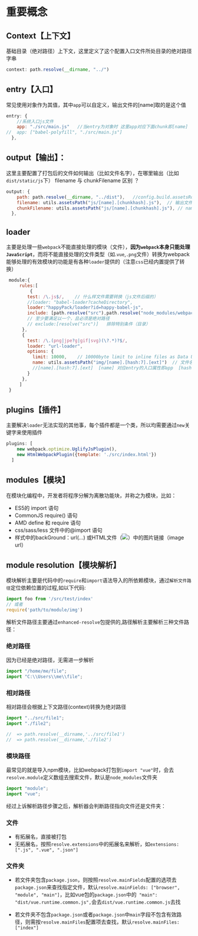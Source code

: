 # 重要概念

## Context【上下文】

基础目录（绝对路径）上下文，这里定义了这个配置入口文件所处目录的绝对路径字串

```js
context: path.resolve(__dirname, "../")
```

## entry【入口】
    
常见使用对象作为其值，其中`app`可以自定义，输出文件的[name]取的是这个值

```js
entry: {
    //系统入口js文件
    app: "./src/main.js"   //当entry为对象时 这里app对应下面chunk即[name]  因为上面context指定了C:\Users\Chenhw\思特奇工作目录\思特奇项目学习目录\01_Branch  所以入口这指C:\Users\Chenhw\思特奇工作目录\思特奇项目学习目录\01_Branch\src\main.js
//  app: ["babel-polyfill", "./src/main.js"]
  },
  ```

## output【输出】：

这里主要配置了打包后的文件如何输出（比如文件名字），在哪里输出（比如`dist/static/js`下）     filename 与 chunkFilename 区别 ？ 

```js
output: {
    path: path.resolve(__dirname, "../dist"),   //config.build.assetsRoot === dist 绝对路径---控制输出到dist目录下
    filename: utils.assetsPath("js/[name].[chunkhash].js"),  // 输出文件名称，如static/js/app.fadfader34234.js
    chunkFilename: utils.assetsPath("js/[name].[chunkhash].js"), // name 会被替换成id
  },
  ```


## loader

主要是处理一些`webpack`不能直接处理的模块（文件），**因为`webpack`本身只能处理`JavaScript`**，而将不能直接处理的文件类型（如.`vue`,`.png`文件）转换为webpack能够处理的有效模块的功能是有各种`loader`提供的（注意`css`已经内置提供了转换）

```js
 module:{
     rules:[
         {
        test: /\.js$/,    // 什么样文件需要转换（js文件后缀的）
        //loader: "babel-loader?cacheDirectory",
        loader:"happyPack/loader?id=happy-babel-js", 
        include: [path.resolve("src"),path.resolve("node_modules/webpack-dev-server/client")], 
        // 至少要满足以一个，且必须是绝对路径
        // exclude:[resolve("src")]   排除特别条件（目录）
      },
      {
        test: /\.(png|jpe?g|gif|svg)(\?.*)?$/,
        loader: "url-loader",
        options: {
          limit: 10000,    // 10000byte limit to inline files as Data URL
          name: utils.assetsPath("img/[name].[hash:7].[ext]")  // 文件名称  如static/img/app.349239fwe.png
          //[name].[hash:7].[ext]  [name] 对应entry的入口属性即app  [hash:7] 表示7位hash  [ext] 表示文件后缀
        }
      },
     ]
 }
```


## plugins【插件】

主要解决`loader`无法实现的其他事，每个插件都是一个类，所以均需要通过`new`关键字来使用插件

```js
plugins: [
    new webpack.optimize.UglifyJsPlugin(),
    new HtmlWebpackPlugin({template: './src/index.html'})
  ]
```


## modules【模块】

在模块化编程中，开发者将程序分解为离散功能块，并称之为模块，比如：
- ES5的 import 语句
- CommonJS require() 语句
- AMD define 和 require 语句
- css/sass/less 文件中的@import 语句
- 样式中的backGround：url(...) 或HTML文件（<img src = ...>）中的图片链接（image url）

## module resolution【模块解析】

模块解析主要是代码中的`require`和`import`语法导入的所依赖模块，通过`解析文件路径`定位依赖位置的过程,如以下代码:

```js
import foo from '/src/test/index'
// 或者
require('path/to/module/img')
```

解析文件路径主要通过`enhanced-resolve`包提供的,路径解析主要解析三种文件路径：

### 绝对路径 

因为已经是绝对路径，无需进一步解析

```js
import "/home/me/file";
import "C:\\Users\\me\\file";
```
### 相对路径

相对路径会根据上下文路径(context)转换为绝对路径
```js
import "../src/file1";
import "./file2";

//  => path.resolve(__dirname,'../src/file1')
//  => path.resolve(__dirname,'./file2')
```

### 模块路径

最常见的就是导入npm模块，比如webpack打包到`import "vue"`时，会去`resolve.module`定义数组去搜索文件，默认是`node_modules`文件夹

```js
import "module";
import "vue";
```

经过上诉解析路径步骤之后，解析器会判断路径指向文件还是文件夹：

### 文件
  - 有拓展名，直接被打包
  - 无拓展名，按照`resolve.extensions`中的拓展名来解析，如`extensions: [".js", ".vue", ".json"]`

### 文件夹
  - 若文件夹包含`package.json`，则按照`resolve.mainFields`配置的选项去`package.json`来查找指定文件，默认`resolve.mainFields: ["browser", "module", "main"]`，比如vue包的`package.json`中的` "main": "dist/vue.runtime.common.js",`会去`dist/vue.runtime.common.js`去找

  - 若文件夹不包含`package.json`或者`package.json`中`main`字段不包含有效路径，则需按`resolve.mainFiles`配置项去查找，默认`resolve.mainFiles: ["index"]`

